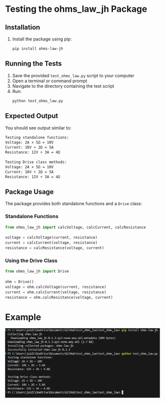 # Testing the ohms_law_jh Package

## Installation

1. Install the package using pip:
   ```
   pip install ohms-law-jh
   ```

## Running the Tests

1. Save the provided `test_ohms_law.py` script to your computer
2. Open a terminal or command prompt
3. Navigate to the directory containing the test script
4. Run:
   ```
   python test_ohms_law.py
   ```

## Expected Output

You should see output similar to:
```
Testing standalone functions:
Voltage: 2A × 5Ω = 10V
Current: 10V ÷ 2Ω = 5A
Resistance: 12V ÷ 3A = 4Ω

Testing Drive class methods:
Voltage: 2A × 5Ω = 10V
Current: 10V ÷ 2Ω = 5A
Resistance: 12V ÷ 3A = 4Ω
```

## Package Usage

The package provides both standalone functions and a `Drive` class:

### Standalone Functions
```python
from ohms_law_jh import calcVoltage, calcCurrent, calcResistance

voltage = calcVoltage(current, resistance)
current = calcCurrent(voltage, resistance)
resistance = calcResistance(voltage, current)
```

### Using the Drive Class
```python
from ohms_law_jh import Drive

ohm = Drive()
voltage = ohm.calcVoltage(current, resistance)
current = ohm.calcCurrent(voltage, resistance)
resistance = ohm.calcResistance(voltage, current)
```

# Example
![Example of the terminal](/example.png)